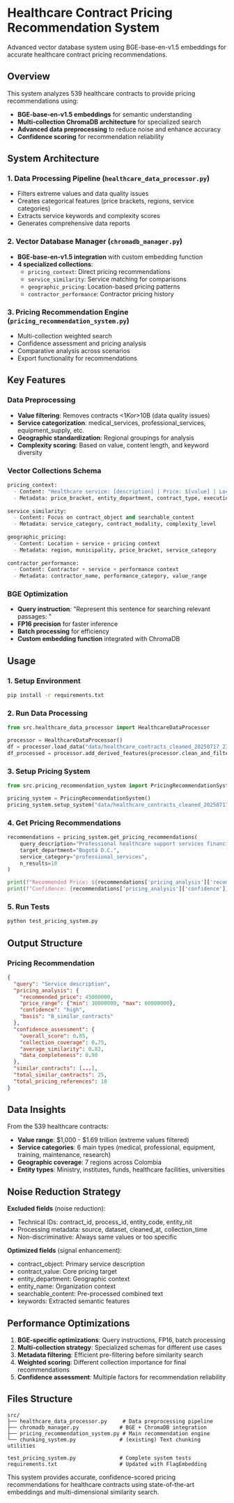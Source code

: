 # Healthcare Contract Pricing Recommendation System

Advanced vector database system using BGE-base-en-v1.5 embeddings for accurate healthcare contract pricing recommendations.

## Overview

This system analyzes 539 healthcare contracts to provide pricing recommendations using:
- **BGE-base-en-v1.5 embeddings** for semantic understanding
- **Multi-collection ChromaDB architecture** for specialized search
- **Advanced data preprocessing** to reduce noise and enhance accuracy
- **Confidence scoring** for recommendation reliability

## System Architecture

### 1. Data Processing Pipeline (`healthcare_data_processor.py`)
- Filters extreme values and data quality issues
- Creates categorical features (price brackets, regions, service categories)
- Extracts service keywords and complexity scores
- Generates comprehensive data reports

### 2. Vector Database Manager (`chromadb_manager.py`)
- **BGE-base-en-v1.5 integration** with custom embedding function
- **4 specialized collections**:
  - `pricing_context`: Direct pricing recommendations
  - `service_similarity`: Service matching for comparisons
  - `geographic_pricing`: Location-based pricing patterns
  - `contractor_performance`: Contractor pricing history

### 3. Pricing Recommendation Engine (`pricing_recommendation_system.py`)
- Multi-collection weighted search
- Confidence assessment and pricing analysis
- Comparative analysis across scenarios
- Export functionality for recommendations

## Key Features

### Data Preprocessing
- **Value filtering**: Removes contracts <$1K or >$10B (data quality issues)
- **Service categorization**: medical_services, professional_services, equipment_supply, etc.
- **Geographic standardization**: Regional groupings for analysis
- **Complexity scoring**: Based on value, content length, and keyword diversity

### Vector Collections Schema
```python
pricing_context:
  - Content: "Healthcare service: [description] | Price: $[value] | Location: [dept] | Entity: [name]"
  - Metadata: price_bracket, entity_department, contract_type, execution_year
  
service_similarity:
  - Content: Focus on contract_object and searchable_content
  - Metadata: service_category, contract_modality, complexity_level
  
geographic_pricing:
  - Content: Location + service + pricing context
  - Metadata: region, municipality, price_bracket, service_category
  
contractor_performance:
  - Content: Contractor + service + performance context  
  - Metadata: contractor_name, performance_category, value_range
```

### BGE Optimization
- **Query instruction**: "Represent this sentence for searching relevant passages: "
- **FP16 precision** for faster inference
- **Batch processing** for efficiency
- **Custom embedding function** integrated with ChromaDB

## Usage

### 1. Setup Environment
```bash
pip install -r requirements.txt
```

### 2. Run Data Processing
```python
from src.healthcare_data_processor import HealthcareDataProcessor

processor = HealthcareDataProcessor()
df = processor.load_data("data/healthcare_contracts_cleaned_20250717_230006.json")
df_processed = processor.add_derived_features(processor.clean_and_filter(df))
```

### 3. Setup Pricing System
```python
from src.pricing_recommendation_system import PricingRecommendationSystem

pricing_system = PricingRecommendationSystem()
pricing_system.setup_system("data/healthcare_contracts_cleaned_20250717_230006.json")
```

### 4. Get Pricing Recommendations
```python
recommendations = pricing_system.get_pricing_recommendations(
    query_description="Professional healthcare support services financial advisory",
    target_department="Bogotá D.C.",
    service_category="professional_services",
    n_results=10
)

print(f"Recommended Price: ${recommendations['pricing_analysis']['recommended_price']:,.0f}")
print(f"Confidence: {recommendations['pricing_analysis']['confidence']}")
```

### 5. Run Tests
```bash
python test_pricing_system.py
```

## Output Structure

### Pricing Recommendation
```json
{
  "query": "Service description",
  "pricing_analysis": {
    "recommended_price": 45000000,
    "price_range": {"min": 30000000, "max": 60000000},
    "confidence": "high",
    "basis": "8_similar_contracts"
  },
  "confidence_assessment": {
    "overall_score": 0.85,
    "collection_coverage": 0.75,
    "average_similarity": 0.82,
    "data_completeness": 0.90
  },
  "similar_contracts": [...],
  "total_similar_contracts": 25,
  "total_pricing_references": 18
}
```

## Data Insights

From the 539 healthcare contracts:
- **Value range**: $1,000 - $1.69 trillion (extreme values filtered)
- **Service categories**: 6 main types (medical, professional, equipment, training, maintenance, research)
- **Geographic coverage**: 7 regions across Colombia
- **Entity types**: Ministry, institutes, funds, healthcare facilities, universities

## Noise Reduction Strategy

**Excluded fields** (noise reduction):
- Technical IDs: contract_id, process_id, entity_code, entity_nit
- Processing metadata: source, dataset, cleaned_at, collection_time
- Non-discriminative: Always same values or too specific

**Optimized fields** (signal enhancement):
- contract_object: Primary service description
- contract_value: Core pricing target
- entity_department: Geographic context
- entity_name: Organization context
- searchable_content: Pre-processed combined text
- keywords: Extracted semantic features

## Performance Optimizations

1. **BGE-specific optimizations**: Query instructions, FP16, batch processing
2. **Multi-collection strategy**: Specialized schemas for different use cases
3. **Metadata filtering**: Efficient pre-filtering before similarity search
4. **Weighted scoring**: Different collection importance for final recommendations
5. **Confidence assessment**: Multiple factors for recommendation reliability

## Files Structure

```
src/
├── healthcare_data_processor.py     # Data preprocessing pipeline
├── chromadb_manager.py             # BGE + ChromaDB integration  
├── pricing_recommendation_system.py # Main recommendation engine
└── chunking_system.py              # (existing) Text chunking utilities

test_pricing_system.py              # Complete system tests
requirements.txt                    # Updated with FlagEmbedding
```

This system provides accurate, confidence-scored pricing recommendations for healthcare contracts using state-of-the-art embeddings and multi-dimensional similarity search.